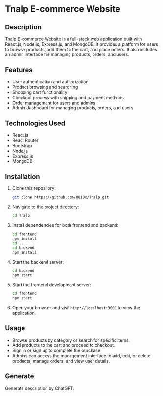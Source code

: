 # Tnalp E-commerce Website

## Description
Tnalp E-commerce Website is a full-stack web application built with React.js, Node.js, Express.js, and MongoDB. It provides a platform for users to browse products, add them to the cart, and place orders. It also includes an admin interface for managing products, orders, and users.

## Features
- User authentication and authorization
- Product browsing and searching
- Shopping cart functionality
- Checkout process with shipping and payment methods
- Order management for users and admins
- Admin dashboard for managing products, orders, and users

## Technologies Used
- React.js
- React Router
- Bootstrap
- Node.js
- Express.js
- MongoDB

## Installation
1. Clone this repository:
    ```bash
    git clone https://github.com/8818x/Tnalp.git
    ```
2. Navigate to the project directory:
    ```bash
    cd Tnalp
    ```
3. Install dependencies for both frontend and backend:
    ```bash
    cd frontend
    npm install
    cd ..
    cd backend
    npm install
    ```
4. Start the backend server:
    ```bash
    cd backend
    npm start
    ```
5. Start the frontend development server:
    ```bash
    cd frontend
    npm start
    ```
6. Open your browser and visit `http://localhost:3000` to view the application.

## Usage
- Browse products by category or search for specific items.
- Add products to the cart and proceed to checkout.
- Sign in or sign up to complete the purchase.
- Admins can access the management interface to add, edit, or delete products, manage orders, and view user details.

## Generate
Generate description by ChatGPT.
